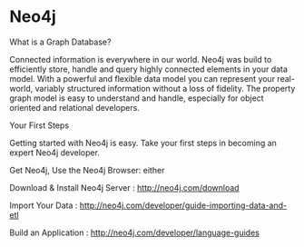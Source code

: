 # Neo4j

What is a Graph Database?

Connected information is everywhere in our world. Neo4j was build to efficiently store, handle and query highly connected elements in your data model. With a powerful and flexible data model you can represent your real-world, variably structured information without a loss of fidelity. The property graph model is easy to understand and handle, especially for object oriented and relational developers.




Your First Steps

Getting started with Neo4j is easy. Take your first steps in becoming an expert Neo4j developer.

Get Neo4j, Use the Neo4j Browser: either

Download & Install Neo4j Server : http://neo4j.com/download

Import Your Data : http://neo4j.com/developer/guide-importing-data-and-etl

Build an Application : http://neo4j.com/developer/language-guides




